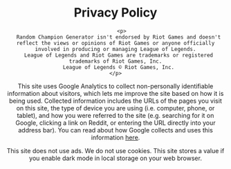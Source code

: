 <html>
<head>
  <title>Privacy Policy</title>
</head>
<body>

<center>

<h1>Privacy Policy</h1>

</center>

<center>

        <p>
      Random Champion Generator isn't endorsed by Riot Games and doesn't reflect the views or opinions of Riot Games or anyone officially involved in producing or managing League of Legends.
      League of Legends and Riot Games are trademarks or registered trademarks of Riot Games, Inc.
      League of Legends © Riot Games, Inc.
    </p>

<p>
      This site uses Google Analytics to collect non-personally identifiable information about visitors, which lets me improve the site based on how it is being used.
      Collected information includes the URLs of the pages you visit on this site, the type of device you are using (i.e. computer, phone, or tablet), and how you were referred to the site (e.g. searching for it on Google, clicking a link on Reddit, or entering the URL directly into your address bar).
      You can read about how Google collects and uses this information <a href="https://www.google.com/policies/privacy/partners/">here</a>.
    </p>

<p>
This site does not use ads. We do not use cookies. This site stores a value if you enable dark mode in local storage on your web browser.
</p>

</center>

</body>
</html>
